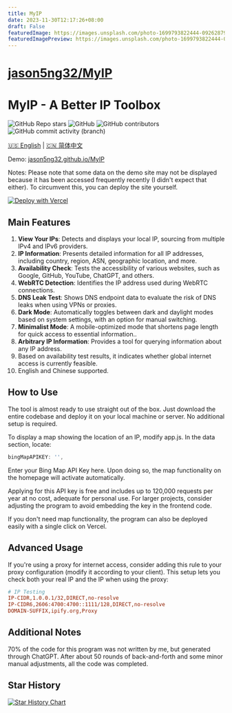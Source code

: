 ```yaml
---
title: MyIP
date: 2023-11-30T12:17:26+08:00
draft: False
featuredImage: https://images.unsplash.com/photo-1699793822444-092628799108?ixid=M3w0NjAwMjJ8MHwxfHJhbmRvbXx8fHx8fHx8fDE3MDEzMTc3NDJ8&ixlib=rb-4.0.3
featuredImagePreview: https://images.unsplash.com/photo-1699793822444-092628799108?ixid=M3w0NjAwMjJ8MHwxfHJhbmRvbXx8fHx8fHx8fDE3MDEzMTc3NDJ8&ixlib=rb-4.0.3
---
```


# [jason5ng32/MyIP](https://github.com/jason5ng32/MyIP)

# MyIP - A Better IP Toolbox

![GitHub Repo stars](https://img.shields.io/github/stars/jason5ng32/MyIP)
![GitHub](https://img.shields.io/github/license/jason5ng32/MyIP)
![GitHub contributors](https://img.shields.io/github/contributors/jason5ng32/MyIP)
![GitHub commit activity (branch)](https://img.shields.io/github/commit-activity/m/jason5ng32/MyIP)

[🇺🇸 English](README.md) | [🇨🇳 简体中文](README_CN.md)


Demo: [jason5ng32.github.io/MyIP](https://jason5ng32.github.io/MyIP/)

Notes: Please note that some data on the demo site may not be displayed because it has been accessed frequently recently (I didn't expect that either). To circumvent this, you can deploy the site yourself.

[![Deploy with Vercel](https://vercel.com/button)](https://vercel.com/new/clone?repository-url=https%3A%2F%2Fgithub.com%2Fjason5ng32%2FMyIP&project-name=MyIP&repository-name=MyIP)

## Main Features

1. **View Your IPs**: Detects and displays your local IP, sourcing from multiple IPv4 and IPv6 providers.
2. **IP Information**: Presents detailed information for all IP addresses, including country, region, ASN, geographic location, and more.
3. **Availability Check**: Tests the accessibility of various websites, such as Google, GitHub, YouTube, ChatGPT, and others.
4. **WebRTC Detection**: Identifies the IP address used during WebRTC connections.
5. **DNS Leak Test**: Shows DNS endpoint data to evaluate the risk of DNS leaks when using VPNs or proxies.
6. **Dark Mode**: Automatically toggles between dark and daylight modes based on system settings, with an option for manual switching.
7. **Minimalist Mode**: A mobile-optimized mode that shortens page length for quick access to essential information..
8. **Arbitrary IP Information**: Provides a tool for querying information about any IP address.
9. Based on availability test results, it indicates whether global internet access is currently feasible.
10. English and Chinese supported.

## How to Use

The tool is almost ready to use straight out of the box. Just download the entire codebase and deploy it on your local machine or server. No additional setup is required.

To display a map showing the location of an IP, modify app.js. In the data section, locate:

```javascript
bingMapAPIKEY: '',
```

Enter your Bing Map API Key here. Upon doing so, the map functionality on the homepage will activate automatically.

Applying for this API key is free and includes up to 120,000 requests per year at no cost, adequate for personal use. For larger projects, consider adjusting the program to avoid embedding the key in the frontend code.

If you don't need map functionality, the program can also be deployed easily with a single click on Vercel.

## Advanced Usage

If you're using a proxy for internet access, consider adding this rule to your proxy configuration (modify it according to your client). This setup lets you check both your real IP and the IP when using the proxy:

```ini
# IP Testing
IP-CIDR,1.0.0.1/32,DIRECT,no-resolve
IP-CIDR6,2606:4700:4700::1111/128,DIRECT,no-resolve
DOMAIN-SUFFIX,ipify.org,Proxy
```

## Additional Notes

70% of the code for this program was not written by me, but generated through ChatGPT. After about 50 rounds of back-and-forth and some minor manual adjustments, all the code was completed.

## Star History

[![Star History Chart](https://api.star-history.com/svg?repos=jason5ng32/MyIP&type=Date)](https://star-history.com/#jason5ng32/MyIP&Date)